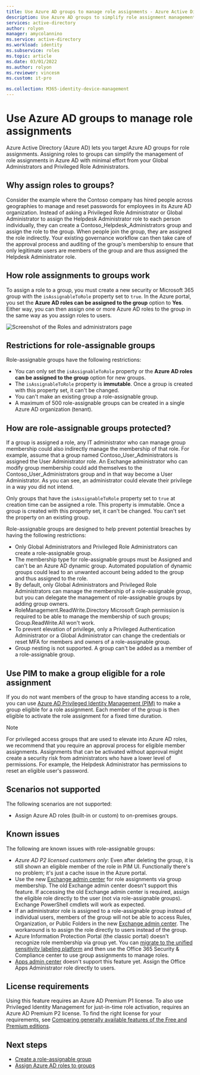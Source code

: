 ```yaml
---
title: Use Azure AD groups to manage role assignments - Azure Active Directory
description: Use Azure AD groups to simplify role assignment management in Azure Active Directory.
services: active-directory
author: rolyon
manager: amycolannino
ms.service: active-directory
ms.workload: identity
ms.subservice: roles
ms.topic: article
ms.date: 03/01/2022
ms.author: rolyon
ms.reviewer: vincesm
ms.custom: it-pro

ms.collection: M365-identity-device-management
---
```


# Use Azure AD groups to manage role assignments

Azure Active Directory (Azure AD) lets you target Azure AD groups for role assignments. Assigning roles to groups can simplify the management of role assignments in Azure AD with minimal effort from your Global Administrators and Privileged Role Administrators.

## Why assign roles to groups?

Consider the example where the Contoso company has hired people across geographies to manage and reset passwords for employees in its Azure AD organization. Instead of asking a Privileged Role Administrator or Global Administrator to assign the Helpdesk Administrator role to each person individually, they can create a Contoso_Helpdesk_Administrators group and assign the role to the group. When people join the group, they are assigned the role indirectly. Your existing governance workflow can then take care of the approval process and auditing of the group's membership to ensure that only legitimate users are members of the group and are thus assigned the Helpdesk Administrator role.

## How role assignments to groups work

To assign a role to a group, you must create a new security or Microsoft 365 group with the `isAssignableToRole` property set to `true`. In the Azure portal, you set the **Azure AD roles can be assigned to the group** option to **Yes**. Either way, you can then assign one or more Azure AD roles to the group in the same way as you assign roles to users.

![Screenshot of the Roles and administrators page](./media/groups-concept/role-assignable-group.png)

## Restrictions for role-assignable groups

Role-assignable groups have the following restrictions:

- You can only set the `isAssignableToRole` property or the **Azure AD roles can be assigned to the group** option for new groups.
- The `isAssignableToRole` property is **immutable**. Once a group is created with this property set, it can't be changed.
- You can't make an existing group a role-assignable group.
- A maximum of 500 role-assignable groups can be created in a single Azure AD organization (tenant).

## How are role-assignable groups protected?

If a group is assigned a role, any IT administrator who can manage group membership could also indirectly manage the membership of that role. For example, assume that a group named Contoso_User_Administrators is assigned the User Administrator role. An Exchange administrator who can modify group membership could add themselves to the Contoso_User_Administrators group and in that way become a User Administrator. As you can see, an administrator could elevate their privilege in a way you did not intend.

Only groups that have the `isAssignableToRole` property set to `true` at creation time can be assigned a role. This property is immutable. Once a group is created with this property set, it can't be changed. You can't set the property on an existing group.

Role-assignable groups are designed to help prevent potential breaches by having the following restrictions:

- Only Global Administrators and Privileged Role Administrators can create a role-assignable group.
- The membership type for role-assignable groups must be Assigned and can't be an Azure AD dynamic group. Automated population of dynamic groups could lead to an unwanted account being added to the group and thus assigned to the role.
- By default, only Global Administrators and Privileged Role Administrators can manage the membership of a role-assignable group, but you can delegate the management of role-assignable groups by adding group owners.
- RoleManagement.ReadWrite.Directory Microsoft Graph permission is required to be able to manage the membership of such groups; Group.ReadWrite.All won't work.
- To prevent elevation of privilege, only a Privileged Authentication Administrator or a Global Administrator can change the credentials or reset MFA for members and owners of a role-assignable group.
- Group nesting is not supported. A group can't be added as a member of a role-assignable group.

## Use PIM to make a group eligible for a role assignment

If you do not want members of the group to have standing access to a role, you can use [Azure AD Privileged Identity Management (PIM)](../privileged-identity-management/pim-configure.md) to make a group eligible for a role assignment. Each member of the group is then eligible to activate the role assignment for a fixed time duration.

> [!NOTE]
> For privileged access groups that are used to elevate into Azure AD roles, we recommend that you require an approval process for eligible member assignments. Assignments that can be activated without approval might create a security risk from administrators who have a lower level of permissions. For example, the Helpdesk Administrator has permissions to reset an eligible user's password.

## Scenarios not supported

The following scenarios are not supported:  

- Assign Azure AD roles (built-in or custom) to on-premises groups.

## Known issues

The following are known issues with role-assignable groups:

- *Azure AD P2 licensed customers only*: Even after deleting the group, it is still shown an eligible member of the role in PIM UI. Functionally there's no problem; it's just a cache issue in the Azure portal.  
- Use the new [Exchange admin center](/exchange/exchange-admin-center) for role assignments via group membership. The old Exchange admin center doesn't support this feature. If accessing the old Exchange admin center is required, assign the eligible role directly to the user (not via role-assignable groups). Exchange PowerShell cmdlets will work as expected.
- If an administrator role is assigned to a role-assignable group instead of individual users, members of the group will not be able to access Rules, Organization, or Public Folders in the new [Exchange admin center](/exchange/exchange-admin-center). The workaround is to assign the role directly to users instead of the group.
- Azure Information Protection Portal (the classic portal) doesn't recognize role membership via group yet. You can [migrate to the unified sensitivity labeling platform](/azure/information-protection/configure-policy-migrate-labels) and then use the Office 365 Security & Compliance center to use group assignments to manage roles.
- [Apps admin center](https://config.office.com/) doesn't support this feature yet. Assign the Office Apps Administrator role directly to users.

## License requirements

Using this feature requires an Azure AD Premium P1 license. To also use Privileged Identity Management for just-in-time role activation, requires an Azure AD Premium P2 license. To find the right license for your requirements, see [Comparing generally available features of the Free and Premium editions](https://www.microsoft.com/security/business/identity-access-management/azure-ad-pricing).

## Next steps

- [Create a role-assignable group](groups-create-eligible.md)
- [Assign Azure AD roles to groups](groups-assign-role.md)
